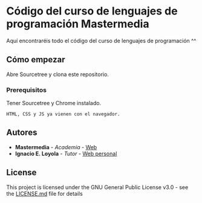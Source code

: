 # Código del curso de lenguajes de programación Mastermedia

Aquí encontraréis todo el código del curso de lenguajes de programación ^^

## Cómo empezar

Abre Sourcetree y clona este repositorio.

### Prerequisitos

Tener Sourcetree y Chrome instalado.

```
HTML, CSS y JS ya vienen con el navegador.
```


## Autores

* **Mastermedia** - *Academia* - [Web](https://www.escuelamastermedia.es/)
* **Ignacio E. Loyola** - *Tutor* - [Web personal](https://ignacioeloyola.com)


## License

This project is licensed under the GNU General Public License v3.0 - see the [LICENSE.md](LICENSE.md) file for details



